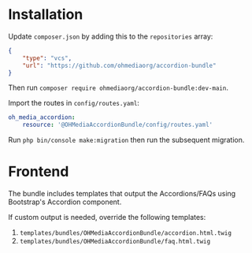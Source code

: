 # Installation

Update `composer.json` by adding this to the `repositories` array:

```json
{
    "type": "vcs",
    "url": "https://github.com/ohmediaorg/accordion-bundle"
}
```

Then run `composer require ohmediaorg/accordion-bundle:dev-main`.

Import the routes in `config/routes.yaml`:

```yaml
oh_media_accordion:
    resource: '@OHMediaAccordionBundle/config/routes.yaml'
```

Run `php bin/console make:migration` then run the subsequent migration.

# Frontend

The bundle includes templates that output the Accordions/FAQs using Bootstrap's
Accordion component.

If custom output is needed, override the following templates:

1. `templates/bundles/OHMediaAccordionBundle/accordion.html.twig`
1. `templates/bundles/OHMediaAccordionBundle/faq.html.twig`
